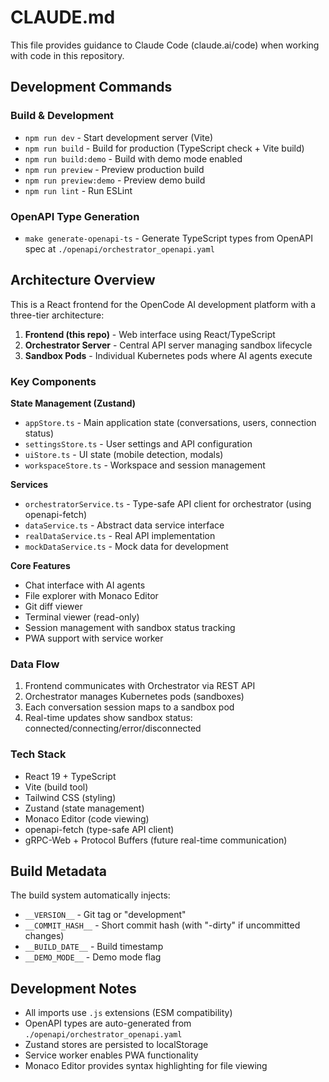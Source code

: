 # CLAUDE.md

This file provides guidance to Claude Code (claude.ai/code) when working with code in this repository.

## Development Commands

### Build & Development
- `npm run dev` - Start development server (Vite)
- `npm run build` - Build for production (TypeScript check + Vite build)
- `npm run build:demo` - Build with demo mode enabled
- `npm run preview` - Preview production build
- `npm run preview:demo` - Preview demo build
- `npm run lint` - Run ESLint

### OpenAPI Type Generation
- `make generate-openapi-ts` - Generate TypeScript types from OpenAPI spec at `./openapi/orchestrator_openapi.yaml`

## Architecture Overview

This is a React frontend for the OpenCode AI development platform with a three-tier architecture:

1. **Frontend (this repo)** - Web interface using React/TypeScript
2. **Orchestrator Server** - Central API server managing sandbox lifecycle
3. **Sandbox Pods** - Individual Kubernetes pods where AI agents execute

### Key Components

**State Management (Zustand)**
- `appStore.ts` - Main application state (conversations, users, connection status)
- `settingsStore.ts` - User settings and API configuration
- `uiStore.ts` - UI state (mobile detection, modals)
- `workspaceStore.ts` - Workspace and session management

**Services**
- `orchestratorService.ts` - Type-safe API client for orchestrator (using openapi-fetch)
- `dataService.ts` - Abstract data service interface
- `realDataService.ts` - Real API implementation
- `mockDataService.ts` - Mock data for development

**Core Features**
- Chat interface with AI agents
- File explorer with Monaco Editor
- Git diff viewer
- Terminal viewer (read-only)
- Session management with sandbox status tracking
- PWA support with service worker

### Data Flow

1. Frontend communicates with Orchestrator via REST API
2. Orchestrator manages Kubernetes pods (sandboxes)
3. Each conversation session maps to a sandbox pod
4. Real-time updates show sandbox status: connected/connecting/error/disconnected

### Tech Stack

- React 19 + TypeScript
- Vite (build tool)
- Tailwind CSS (styling)
- Zustand (state management)
- Monaco Editor (code viewing)
- openapi-fetch (type-safe API client)
- gRPC-Web + Protocol Buffers (future real-time communication)

## Build Metadata

The build system automatically injects:
- `__VERSION__` - Git tag or "development"
- `__COMMIT_HASH__` - Short commit hash (with "-dirty" if uncommitted changes)
- `__BUILD_DATE__` - Build timestamp
- `__DEMO_MODE__` - Demo mode flag

## Development Notes

- All imports use `.js` extensions (ESM compatibility)
- OpenAPI types are auto-generated from `./openapi/orchestrator_openapi.yaml`
- Zustand stores are persisted to localStorage
- Service worker enables PWA functionality
- Monaco Editor provides syntax highlighting for file viewing